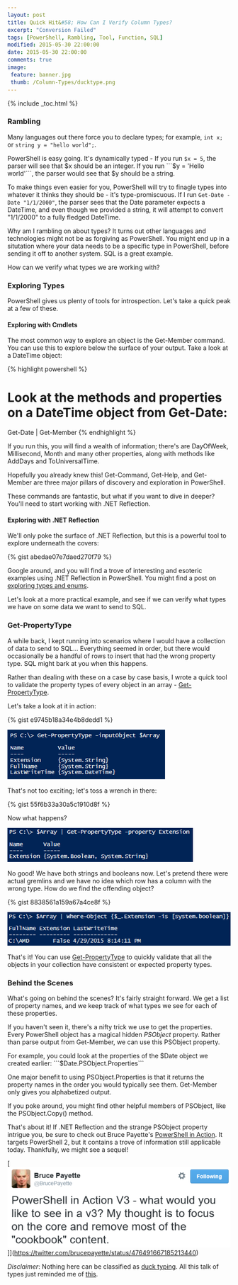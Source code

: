 ```yaml
---
layout: post
title: Quick Hit&#58; How Can I Verify Column Types?
excerpt: "Conversion Failed"
tags: [PowerShell, Rambling, Tool, Function, SQL]
modified: 2015-05-30 22:00:00
date: 2015-05-30 22:00:00
comments: true
image:
 feature: banner.jpg
 thumb: /Column-Types/ducktype.png
---
```

{% include _toc.html %}

### Rambling

Many languages out there force you to declare types; for example, ```int x;``` or ```string y = "hello world";```.

PowerShell is easy going. It's dynamically typed - If you run ```$x = 5```, the parser will see that $x should be an integer. If you run ```$y = 'Hello world'```, the parser would see that $y should be a string.

To make things even easier for you, PowerShell will try to finagle types into whatever it thinks they should be - it's type-promiscuous. If I run ```Get-Date -Date "1/1/2000"```, the parser sees that the Date parameter expects a DateTime, and even though we provided a string, it will attempt to convert "1/1/2000" to a fully fledged DateTime.

Why am I rambling on about types? It turns out other languages and technologies might not be as forgiving as PowerShell. You might end up in a situtation where your data needs to be a specific type in PowerShell, before sending it off to another system. SQL is a great example.

How can we verify what types we are working with?

### Exploring Types

PowerShell gives us plenty of tools for introspection. Let's take a quick peak at a few of these.

#### Exploring with Cmdlets

The most common way to explore an object is the Get-Member command. You can use this to explore below the surface of your output. Take a look at a DateTime object:

{% highlight powershell %}
# Look at the methods and properties on a DateTime object from Get-Date:
Get-Date | Get-Member
{% endhighlight %}

If you run this, you will find a wealth of information; there's are DayOfWeek, Millisecond, Month and many other properties, along with methods like AddDays and ToUniversalTime.

Hopefully you already knew this! Get-Command, Get-Help, and Get-Member are three major pillars of discovery and exploration in PowerShell.

These commands are fantastic, but what if you want to dive in deeper? You'll need to start working with .NET Reflection.

#### Exploring with .NET Reflection

We'll only poke the surface of .NET Reflection, but this is a powerful tool to explore underneath the covers:

{% gist abedae07e7daed270f79 %}

Google around, and you will find a trove of interesting and esoteric examples using .NET Reflection in PowerShell. You might find a post on [exploring types and enums](http://ramblingcookiemonster.github.io/Types-And-Enums/).

Let's look at a more practical example, and see if we can verify what types we have on some data we want to send to SQL.

### Get-PropertyType

A while back, I kept running into scenarios where I would have a collection of data to send to SQL... Everything seemed in order, but there would occasionally be a handful of rows to insert that had the wrong property type. SQL might bark at you when this happens.

Rather than dealing with these on a case by case basis, I wrote a quick tool to validate the property types of every object in an array - [Get-PropertyType](https://gallery.technet.microsoft.com/scriptcenter/Get-PropertyType-546b9eeb).

Let's take a look at it in action:

{% gist e9745b18a34e4b8dedd1 %}

![Get-PropertyTypes](/images/Column-Types/Get-PropertyTypes.png)

That's not too exciting; let's toss a wrench in there:

{% gist 55f6b33a30a5c1910d8f %}

Now what happens?

![Gremlins](/images/Column-Types/Gremlins.png)

No good! We have both strings and booleans now. Let's pretend there were actual gremlins and we have no idea which row has a column with the wrong type. How do we find the offending object?

{% gist 8838561a159a67a4ce8f %}

![Offender](/images/Column-Types/Offender.png)

That's it! You can use [Get-PropertyType](https://gallery.technet.microsoft.com/scriptcenter/Get-PropertyType-546b9eeb) to quickly validate that all the objects in your collection have consistent or expected property types.

### Behind the Scenes

What's going on behind the scenes? It's fairly straight forward. We get a list of property names, and we keep track of what types we see for each of these properties.

If you haven't seen it, there's a nifty trick we use to get the properties. Every PowerShell object has a magical hidden *PSObject* property. Rather than parse output from Get-Member, we can use this PSObject property.

For example, you could look at the properties of the $Date object we created earlier: ```$Date.PSObject.Properties```

One major benefit to using PSObject.Properties is that it returns the property names in the order you would typically see them. Get-Member only gives you alphabetized output.

If you poke around, you might find other helpful members of PSObject, like the PSObject.Copy() method.

That's about it! If .NET Reflection and the strange PSObject property intrigue you, be sure to check out Bruce Payette's [PowerShell in Action](http://www.manning.com/payette2/). It targets PowerShell 2, but it contains a trove of information still applicable today. Thankfully, we might see a sequel!

[![Action](/images/Column-Types/Action.png)]](https://twitter.com/brucepayette/status/476491667185213440)



*Disclaimer*: Nothing here can be classified as [duck typing](http://en.wikipedia.org/wiki/Duck_typing). All this talk of types just reminded me of [this](https://twitter.com/mmastrac/status/536332443398057984).